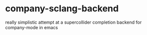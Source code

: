 # company-sclang-backend
really simplistic attempt at a supercollider completion backend for company-mode in emacs
